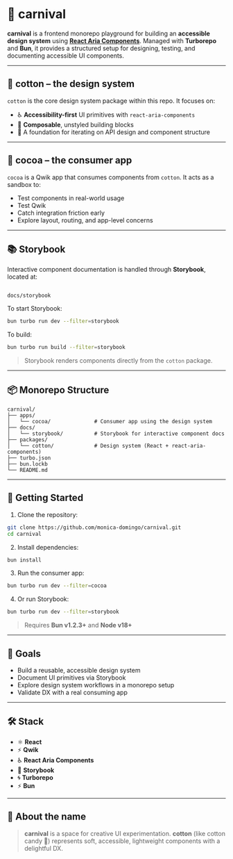 # 🎪 carnival

**carnival** is a frontend monorepo playground for building an **accessible design system** using **[React Aria Components](https://react-spectrum.adobe.com/react-aria/)**. Managed with **Turborepo** and **Bun**, it provides a structured setup for designing, testing, and documenting accessible UI components.

---

## 🍭 cotton – the design system

`cotton` is the core design system package within this repo. It focuses on:

- ♿ **Accessibility-first** UI primitives with `react-aria-components`
- 🔩 **Composable**, unstyled building blocks
- 🧪 A foundation for iterating on API design and component structure

---

## 🍫 cocoa – the consumer app

`cocoa` is a Qwik app that consumes components from `cotton`. It acts as a sandbox to:

- Test components in real-world usage
- Test Qwik
- Catch integration friction early
- Explore layout, routing, and app-level concerns

---

## 📚 Storybook

Interactive component documentation is handled through **Storybook**, located at:

```

docs/storybook

````

To start Storybook:

```bash
bun turbo run dev --filter=storybook
````

To build:

```bash
bun turbo run build --filter=storybook
```

> Storybook renders components directly from the `cotton` package.

---

## 📦 Monorepo Structure

```
carnival/
├── apps/
│   └── cocoa/              # Consumer app using the design system
├── docs/
│   └── storybook/          # Storybook for interactive component docs
├── packages/
│   └── cotton/             # Design system (React + react-aria-components)
├── turbo.json
├── bun.lockb
└── README.md
```

---

## 🚀 Getting Started

1. Clone the repository:

```bash
git clone https://github.com/monica-domingo/carnival.git
cd carnival
```

2. Install dependencies:

```bash
bun install
```

3. Run the consumer app:

```bash
bun turbo run dev --filter=cocoa
```

4. Or run Storybook:

```bash
bun turbo run dev --filter=storybook
```

> Requires **Bun v1.2.3+** and **Node v18+**

---

## 🎯 Goals

* Build a reusable, accessible design system
* Document UI primitives via Storybook
* Explore design system workflows in a monorepo setup
* Validate DX with a real consuming app

---

## 🛠 Stack

* ⚛️ **React**
* ⚡️ **Qwik**
* ♿ **React Aria Components**
* 📖 **Storybook**
* 🌀 **Turborepo**
* ⚡ **Bun**

---

## 🤹 About the name

> **carnival** is a space for creative UI experimentation.
> **cotton** (like cotton candy 🍭) represents soft, accessible, lightweight components with a delightful DX.
